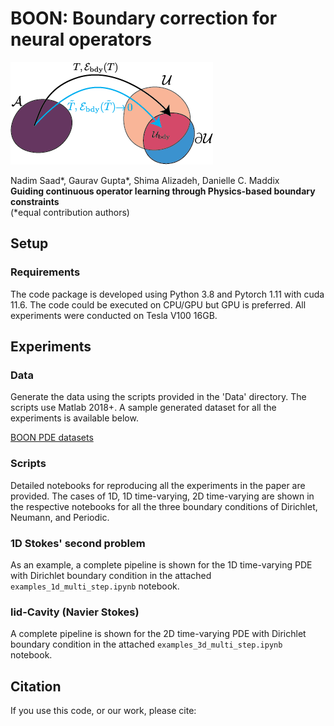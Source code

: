 # BOON: Boundary correction for neural operators

![Image](resources/operator_bdy.png)

Nadim Saad*, Gaurav Gupta*, Shima Alizadeh, Danielle C. Maddix\
**Guiding continuous operator learning through Physics-based boundary constraints**\
(*equal contribution authors)


## Setup

### Requirements
The code package is developed using Python 3.8 and Pytorch 1.11 with cuda 11.6. The code could be executed on CPU/GPU but GPU is preferred. All experiments were conducted on Tesla V100 16GB.

## Experiments
### Data
Generate the data using the scripts provided in the 'Data' directory. The scripts use Matlab 2018+. A sample generated dataset for all the experiments is available below.

[BOON PDE datasets](https://drive.google.com/drive/folders/1tj3dBlM6NQk6qo9cwyLaJmvLnXTho0yD?usp=sharing)

### Scripts
Detailed notebooks for reproducing all the experiments in the paper are provided. The cases of 1D, 1D time-varying, 2D time-varying are shown in the respective notebooks for all the three boundary conditions of Dirichlet, Neumann, and Periodic.

### 1D Stokes' second problem
As an example, a complete pipeline is shown for the 1D time-varying PDE with Dirichlet boundary condition in the attached `examples_1d_multi_step.ipynb` notebook.

### lid-Cavity (Navier Stokes)
A complete pipeline is shown for the 2D time-varying PDE with Dirichlet boundary condition in the attached `examples_3d_multi_step.ipynb` notebook.

## Citation
If you use this code, or our work, please cite:
